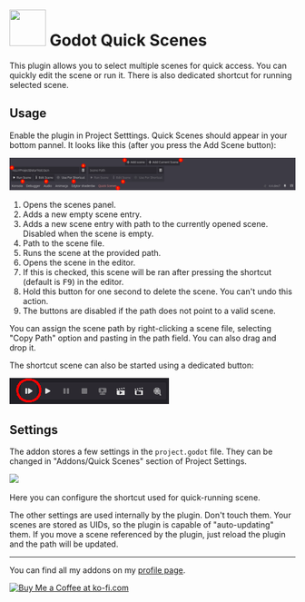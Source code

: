 # <img src="Media/Icon.png" width="64" height="64"> Godot Quick Scenes
This plugin allows you to select multiple scenes for quick access. You can quickly edit the scene or run it. There is also dedicated shortcut for running selected scene.

## Usage

Enable the plugin in Project Setttings. Quick Scenes should appear in your bottom pannel. It looks like this (after you press the Add Scene button):

![](Media/ReadmeNumbers.png)

1. Opens the scenes panel.
2. Adds a new empty scene entry.
3. Adds a new scene entry with path to the currently opened scene. Disabled when the scene is empty.
4. Path to the scene file.
5. Runs the scene at the provided path.
6. Opens the scene in the editor.
7. If this is checked, this scene will be ran after pressing the shortcut (default is <kbd>F9</kbd>) in the editor.
8. Hold this button for one second to delete the scene. You can't undo this action.
9. The buttons are disabled if the path does not point to a valid scene.

You can assign the scene path by right-clicking a scene file, selecting "Copy Path" option and pasting in the path field. You can also drag and drop it.

The shortcut scene can also be started using a dedicated button:

![](Media/ReadmeQuickButton.png)

## Settings

The addon stores a few settings in the `project.godot` file. They can be changed in "Addons/Quick Scenes" section of Project Settings.

![](Media/ReadmeSettings.png)

Here you can configure the shortcut used for quick-running scene.

The other settings are used internally by the plugin. Don't touch them.
Your scenes are stored as UIDs, so the plugin is capable of "auto-updating" them. If you move a scene referenced by the plugin, just reload the plugin and the path will be updated.

___
You can find all my addons on my [profile page](https://github.com/KoBeWi).

<a href='https://ko-fi.com/W7W7AD4W4' target='_blank'><img height='36' style='border:0px;height:36px;' src='https://cdn.ko-fi.com/cdn/kofi1.png?v=3' border='0' alt='Buy Me a Coffee at ko-fi.com' /></a>
